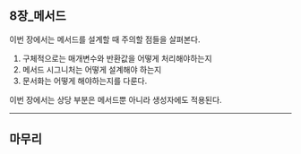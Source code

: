 ## 8장_메서드

이번 장에서는 메서드를 설계할 때 주의할 점들을 살펴본다.

1. 구체적으로는 매개변수와 반환값을 어떻게 처리해야하는지
2. 메서드 시그니처는 어떻게 설계해야 하는지
3. 문서화는 어떻게 해야하는지를 다룬다.

이번 장에서는 상당 부분은 메서드뿐 아니라 생성자에도 적용된다.




---

## 마무리